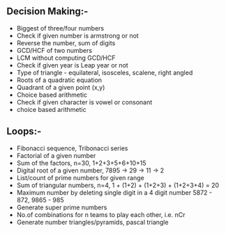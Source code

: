 ## Decision Making:-

* Biggest of three/four numbers
* Check if given number is armstrong or not
* Reverse the number, sum of digits
* GCD/HCF of two numbers
* LCM without computing GCD/HCF
* Check if given year is Leap year or not
* Type of triangle - equilateral, isosceles, scalene, right angled
* Roots of a quadratic equation
* Quadrant of a given point (x,y)
* Choice based arithmetic
* Check if given character is vowel or consonant
* choice based arithmetic


## Loops:-
* Fibonacci sequence, Tribonacci series
* Factorial of a given number
* Sum of the factors, n=30, 1+2+3+5+6+10+15
* Digital root of a given number, 7895 -> 29 -> 11 -> 2
* List/count of prime numbers for given range
* Sum of triangular numbers, n=4, 1 + (1+2) + (1+2+3) + (1+2+3+4) = 20
* Maximum number by deleting single digit in a 4 digit number
     5872  - 872,   9865 - 985
* Generate super prime numbers
* No.of combinations for n teams to play each other,  i.e. nCr
* Generate number triangles/pyramids, pascal triangle

